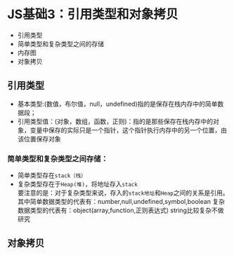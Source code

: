 # JS基础3：引用类型和对象拷贝
* 引用类型
* 简单类型和复杂类型之间的存储
* 内存图
* 对象拷贝

## 引用类型
* 基本类型:(数值，布尔值，null，undefined)指的是保存在栈内存中的简单数据段；
* 引用类型值：(对象，数组，函数，正则)：指的是那些保存在栈内存中的对象，变量中保存的实际只是一个指针，这个指针执行内存中的另一个位置，由该位置保存对象
### 简单类型和复杂类型之间存储：
* 简单类型存在`stack（栈）`
* 复杂类型存在于`Heap(堆)`，将地址存入`stack`<br>
要注意的是：对于复杂类型来说，存入的`stack地址`和`Heap`之间的关系是引用。
其中简单数据类型的代表有：number,null,undefined,symbol,boolean
复杂数据类型的代表有：object(array,function,正则表达式)
string比较复杂不做研究
## 对象拷贝